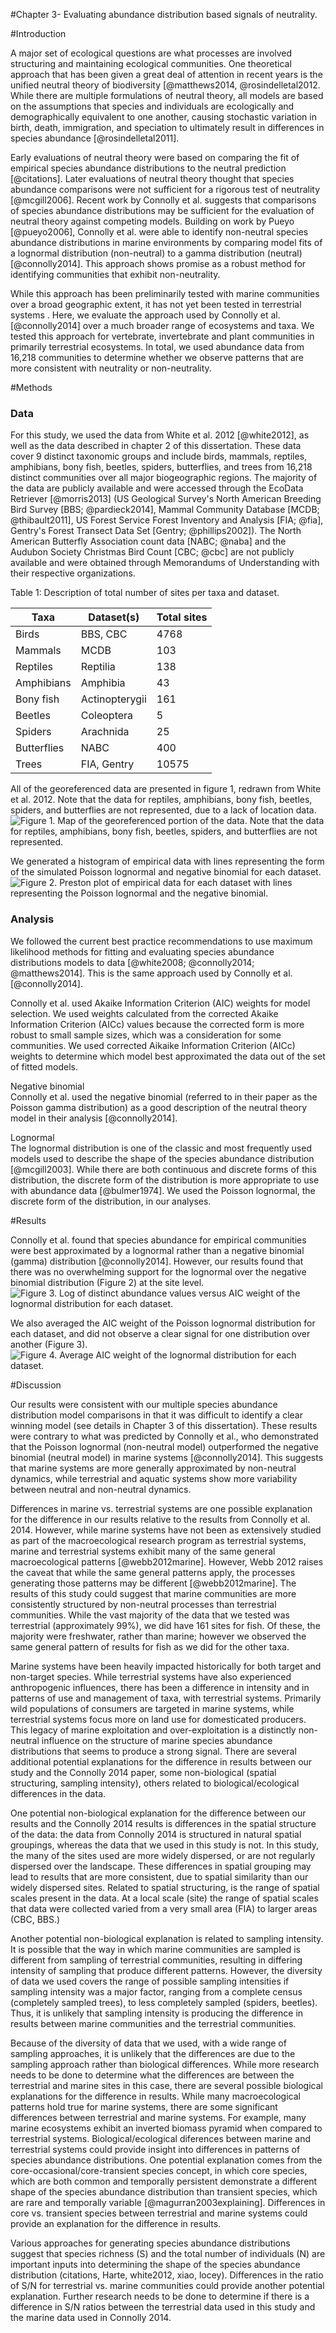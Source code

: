 #Chapter 3- Evaluating abundance distribution based signals of neutrality.

#Introduction
<!--Neutral theory is a big important theory-->
A major set of ecological questions are what processes are involved structuring and maintaining ecological communities.  One theoretical approach that has been given a great deal of attention in recent years is the unified neutral theory of biodiversity [@matthews2014, @rosindelletal2012.  While there are multiple formulations of neutral theory, all models are based on the assumptions that species and individuals are ecologically and demographically equivalent to one another, causing stochastic variation in birth, death, immigration, and speciation to ultimately result in differences in species abundance [@rosindelletal2011].

Early evaluations of neutral theory were based on comparing the fit of empirical species abundance distributions to the neutral prediction [@citations]. Later evaluations of neutral theory thought that species abundance comparisons were not sufficient for a rigorous test of neutrality [@mcgill2006]. Recent work by Connolly et al. suggests that comparisons of species abundance distributions may be sufficient for the evaluation of neutral theory against competing models.
Building on work by Pueyo [@pueyo2006], Connolly et al. were able to identify non-neutral species abundance distributions in marine environments by comparing model fits of a lognormal distribution (non-neutral) to a gamma distribution (neutral)[@connolly2014].  This approach shows promise as a robust method for identifying communities that exhibit non-neutrality.

<!--Works for marine systems, does it work with more data, both terrestrial and marine.-->
While this approach has been preliminarily tested with marine communities over a broad geographic extent, it has not yet been tested in terrestrial systems <!--with a really expansive dataset-->.  Here, we evaluate the approach used by Connolly et al. [@connolly2014] over a much broader range of ecosystems and taxa.  We tested this approach for vertebrate, invertebrate and plant communities in primarily terrestrial ecosystems.  In total, we used abundance data from 16,218 communities to determine whether we observe patterns that are more consistent with neutrality or non-neutrality.

#Methods
<!-- Redid analyses with more data-->
### Data
For this study, we used the data from White et al. 2012 [@white2012], as well as the data described in chapter 2 of this dissertation.  These data cover 9 distinct taxonomic groups and include birds, mammals, reptiles, amphibians, bony fish, beetles, spiders, butterflies, and trees from 16,218 distinct communities over all major biogeographic regions.  The majority of the data are publicly available and were accessed through the EcoData Retriever [@morris2013] (US Geological Survey's North American Breeding Bird Survey [BBS; @pardieck2014], Mammal Community Database [MCDB; @thibault2011], US Forest Service Forest Inventory and Analysis [FIA; @fia], Gentry's Forest Transect Data Set [Gentry; @phillips2002]). The North American Butterfly Association count data [NABC; @naba] and the Audubon Society Christmas Bird Count [CBC; @cbc] are not publicly available and were obtained through Memorandums of Understanding with their respective organizations.

Table 1: Description of total number of sites per taxa and dataset.

| Taxa        | Dataset(s)     | Total sites |
|-------------|----------------|-------------|
| Birds       | BBS, CBC       | 4768        |
| Mammals     | MCDB           | 103         |
| Reptiles    | Reptilia       | 138         |
| Amphibians  | Amphibia       | 43          |
| Bony fish   | Actinopterygii | 161         |
| Beetles     | Coleoptera     | 5           |
| Spiders     | Arachnida      | 25          |
| Butterflies | NABC           | 400         |
| Trees       | FIA, Gentry    | 10575       |

All of the georeferenced data are presented in figure 1, redrawn from White et al. 2012.  Note that the data for reptiles, amphibians, bony fish, beetles, spiders, and butterflies are not represented, due to a lack of location data. 
![Figure 1. Map of the georeferenced portion of the data.  Note that the data for reptiles, amphibians, bony fish, beetles, spiders, and butterflies are not represented.](./sad-data/chapter3/partial_sites_map.png)

We generated a histogram of empirical data with lines representing the form of the simulated Poisson lognormal and negative binomial for each dataset.
![Figure 2. Preston plot of empirical data for each dataset with lines representing the Poisson lognormal and the negative binomial.](./sad-data/chapter3/EmpirModelHist.png)


  
### Analysis
<!--Robust test with maximum likelihood methods and AiCc weights.-->
We followed the current best practice recommendations to use maximum likelihood methods for fitting and evaluating species abundance distributions models to data [@white2008; @connolly2014; @matthews2014].  This is the same approach used by Connolly et al. [@connolly2014].

Connolly et al. used Akaike Information Criterion (AIC) weights for model selection.  We used weights calculated from the corrected Akaike Information Criterion (AICc) values because the corrected form is more robust to small sample sizes, which was a consideration for some communities.  We used corrected Aikaike Information Criterion (AICc) weights to determine which model best approximated the data out of the set of fitted models.

<!--negative binomial vs. Poisson gamma:  Needs help regarding language and correctness-->
Negative binomial  
Connolly et al. used the negative binomial (referred to in their paper as the Poisson gamma distribution) as a good description of the neutral theory model in their analysis [@connolly2014].

Lognormal  
The lognormal distribution is one of the classic and most frequently used models used to describe the shape of the species abundance distribution [@mcgill2003].  While there are both continuous and discrete forms of this distribution, the discrete form of the distribution is more appropriate to use with abundance data [@bulmer1974].  We used the Poisson lognormal, the discrete form of the distribution, in our analyses.

#Results
<!-- Graphs  -->
Connolly et al. found that species abundance for empirical communities were best approximated by a lognormal rather than a negative binomial (gamma) distribution [@connolly2014].  However, our results found that there was no overwhelming support for the lognormal over the negative binomial distribution (Figure 2) at the site level. 
![Figure 3. Log of distinct abundance values versus AIC weight of the lognormal distribution for each dataset.](./sad-data/chapter3/distabclasses_vs_lognormwgt.png)


We also averaged the AIC weight of the Poisson lognormal distribution for each dataset, and did not observe a clear signal for one distribution over another (Figure 3).
![Figure 4. Average AIC weight of the lognormal distribution for each dataset.](./sad-data/chapter3/avgvals_by_dataset.png)


#Discussion
<!--Big picture.-->
<!-- Our results are consistent with chapter 1, in that it seems to be really hard to pick a clear winner among/between models.-->
Our results were consistent with our multiple species abundance distribution model comparisons in that it was difficult to identify a clear winning model (see details in Chapter 3 of this dissertation).  <!-- Our results differ from the Connolly results-->These results were contrary to what was predicted by Connolly et al., who demonstrated that the Poisson lognormal (non-neutral model) outperformed the negative binomial (neutral model) in marine systems [@connolly2014].  This suggests that marine systems are more generally approximated by non-neutral dynamics, while terrestrial and aquatic systems show more variability between neutral and non-neutral dynamics.  

<!--There are possible explanations for this.-->
<!--Could be a terrestrial vs. marine thing, although fish showed the same pattern.  The fish data was a little over half freshwater, a few estuary, and the rest marine, but a lot of near shore, mangrove-y areas.  No deep water sites.-->
Differences in marine vs. terrestrial systems are one possible explanation for the difference in our results relative to the results from Connolly et al. 2014.  However, while marine systems have not been as extensively studied as part of the macroecological research program as terrestrial systems, marine and terrestrial systems exhibit many of the same general macroecological patterns [@webb2012marine].  However, Webb 2012 raises the caveat that while the same general patterns apply, the processes generating those patterns may be different [@webb2012marine].  The results of this study could suggest that marine communities are more consistently structured by non-neutral processes than terrestrial communities.  While the vast majority of the data that we tested was terrestrial (approximately 99%), we did have 161 sites for fish.  Of these, the majority were freshwater, rather than marine; however we observed the same general pattern of results for fish as we did for the other taxa.

Marine systems have been heavily impacted historically for both target and non-target species.  While terrestrial systems have also experienced anthropogenic influences, there has been a difference in intensity and in patterns of use and management of taxa, with terrestrial systems.  Primarily wild populations of consumers are targeted in marine systems, while terrestrial systems focus more on land use for domesticated producers.  This legacy of marine exploitation and over-exploitation is a distinctly non-neutral influence on the structure of marine species abundance distributions that seems to produce a strong signal.  There are several additional potential explanations for the difference in results between our study and the Connolly 2014 paper, some non-biological (spatial structuring, sampling intensity), others related to biological/ecological differences in the data.

One potential non-biological explanation for the difference between our results and the Connolly 2014 results is differences in the spatial structure of the data: the data from Connolly 2014 is structured in natural spatial groupings, whereas the data that we used in this study is not.  In this study, the many of the sites used are more widely dispersed, or are not regularly dispersed over the landscape.  These differences in spatial grouping may lead to results that are more consistent, due to spatial similarity than our widely dispersed sites.  Related to spatial structuring, is the range of spatial scales present in the data. At a local scale (site) the range of spatial scales that data were collected varied from a very small area (FIA) to larger areas (CBC, BBS.)

Another potential non-biological explanation is related to sampling intensity.  It is possible that the way in which marine communities are sampled is different from sampling of terrestrial communities, resulting in differing intensity of sampling that produce different patterns.   However, the diversity of data we used covers the range of possible sampling intensities if sampling intensity was a major factor, ranging from a complete census (completely sampled trees), to less completely sampled (spiders, beetles).  Thus, it is unlikely that sampling intensity is producing the difference in results between marine communities and the terrestrial communities.

Because of the diversity of data that we used, with a wide range of sampling approaches, it is unlikely that the differences are due to the sampling approach rather than biological differences.  While more research needs to be done to determine what the differences are between the terrestrial and marine sites in this case, there are several possible biological explanations for the difference in results.  While many macroecological patterns hold true for marine systems, there are some significant differences between terrestrial and marine systems.  For example, many marine ecosystems exhibit an inverted biomass pyramid when compared to terrestrial systems. Biological/ecological diferences between marine and terrestrial systems could provide insight into differences in patterns of species abundance distributions.  One potential explanation comes from the core-occasional/core-transient species concept, in which core species, which are both common and temporally persistent demonstrate a different shape of the species abundance distribution than transient species, which are rare and temporally variable [@magurran2003explaining]. Differences in core vs. transient species between terrestrial and marine systems could provide an explanation for the difference in results.  


Various approaches for generating species abundance distributions suggest that species richness (S) and the total number of individuals (N) are important inputs into determining the shape of the species abundance distribution (citations, Harte, white2012, xiao, locey).  Differences in the ratio of S/N for terrestrial vs. marine communities could provide another potential explanation.  Further research needs to be done to determine if there is a difference in S/N ratios between the terrestrial data used in this study and the marine data used in Connolly 2014.  


  
